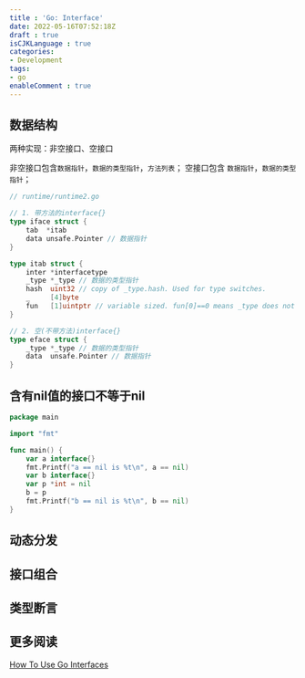 ```yaml
---
title : 'Go: Interface'
date: 2022-05-16T07:52:18Z
draft : true
isCJKLanguage : true
categories:
- Development
tags:
- go
enableComment : true
---
```


## 数据结构

两种实现：非空接口、空接口

非空接口包含`数据指针`，`数据的类型指针`，`方法列表`；
空接口包含  `数据指针`，`数据的类型指针`；

```go
// runtime/runtime2.go

// 1. 带方法的interface{}
type iface struct {
	tab  *itab
	data unsafe.Pointer // 数据指针
}

type itab struct {
	inter *interfacetype
	_type *_type // 数据的类型指针
	hash  uint32 // copy of _type.hash. Used for type switches.
	_     [4]byte
	fun   [1]uintptr // variable sized. fun[0]==0 means _type does not implement inter.
}

// 2. 空(不带方法)interface{}
type eface struct {
	_type *_type // 数据的类型指针
	data  unsafe.Pointer // 数据指针
}
```

## 含有nil值的接口不等于nil

```go
package main

import "fmt"

func main() {
	var a interface{}
	fmt.Printf("a == nil is %t\n", a == nil)
	var b interface{}
	var p *int = nil
	b = p
	fmt.Printf("b == nil is %t\n", b == nil)
}
```

## 动态分发

## 接口组合

## 类型断言

## 更多阅读

[ How To Use Go Interfaces ](https://blog.chewxy.com/2018/03/18/golang-interfaces/)
